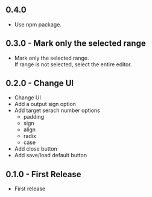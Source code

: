 ## 0.4.0

-   Use npm package.

## 0.3.0 - Mark only the selected range

-   Mark only the selected range.  
    If range is not selected, select the entire editor.

## 0.2.0 - Change UI

-   Change UI
-   Add a output sign option
-   Add target serach number options
    -   padding
    -   sign
    -   align
    -   radix
    -   case
-   Add close button
-   Add save/load default button

## 0.1.0 - First Release

-   First release

